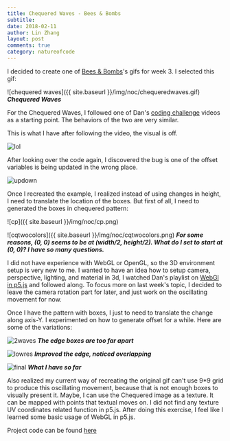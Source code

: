 ```yaml
---
title: Chequered Waves - Bees & Bombs
subtitle:
date: 2018-02-11
author: Lin Zhang
layout: post
comments: true
category: natureofcode
---
```


I decided to create one of [Bees & Bombs](https://beesandbombs.tumblr.com/)'s gifs for week 3. I selected this gif:

![chequered waves]({{ site.baseurl }}/img/noc/chequeredwaves.gif)
***Chequered Waves***

<!-- ![sea urchin]({{ site.baseurl }}/img/noc/seaurchin.gif)
***Sea Urchin*** -->

For the Chequered Waves, I followed one of Dan's [coding challenge](https://www.youtube.com/watch?v=H81Tdrmz2LA) videos as a starting point. The behaviors of the two are very similar.

This is what I have after following the video, the visual is off.

![lol](https://media.giphy.com/media/xThta2R12AHTZ3DNM4/giphy.gif)

After looking over the code again, I discovered the bug is one of the offset variables is being updated in the wrong place.

![updown](https://media.giphy.com/media/d3YI5l21Aiet66iI/giphy.gif)

Once I recreated the example, I realized instead of using changes in height, I need to translate the location of the boxes. But first of all, I need to generated the boxes in chequered pattern:

![cp]({{ site.baseurl }}/img/noc/cp.png)

![cqtwocolors]({{ site.baseurl }}/img/noc/cqtwocolors.png)
**_For some reasons, (0, 0) seems to be at (width/2, height/2). What do I set to start at (0, 0)? I have so many questions._**

I did not have experience with WebGL or OpenGL, so the 3D environment setup is very new to me. I wanted to have an idea how to setup camera, perspective, lighting, and material in 3d, I watched Dan's playlist on [WebGl in p5.js](https://www.youtube.com/watch?v=nqiKWXUX-o8&list=PLRqwX-V7Uu6bPhi8sS1hHJ77n3zRO9FR_) and followed along. To focus more on last week's topic, I decided to leave the camera rotation part for later, and just work on the oscillating movement for now.

Once I have the pattern with boxes, I just to need to translate the change along axis-Y. I experimented on how to generate offset for a while. Here are some of the variations:

![2waves](https://media.giphy.com/media/1JKvv6q0eWJHpq2XL6/giphy.gif)
***The edge boxes are too far apart***

![lowres](https://media.giphy.com/media/THDh9LtRZHcH7alafn/giphy.gif)
***Improved the edge, noticed overlapping***

![final](https://media.giphy.com/media/28GQguS8qnN71ZaKSd/giphy.gif)
***What I have so far***

Also realized my current way of recreating the original gif can't use 9*9 grid to produce this oscillating movement, because that is not enough boxes to visually present it. Maybe, I can use the Chequered image as a texture. It can be mapped with points that textual moves on. I did not find any texture UV coordinates related function in p5.js. After doing this exercise, I feel like I learned some basic usage of WebGL in p5.js.

Project code can be found [here](http://alpha.editor.p5js.org/linzhang/sketches/HyQ0nmgvf)
